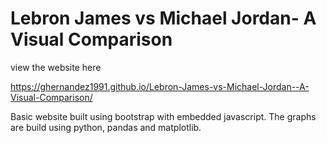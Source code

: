 # Lebron James vs Michael Jordan- A Visual Comparison


view the website here

https://ghernandez1991.github.io/Lebron-James-vs-Michael-Jordan--A-Visual-Comparison/


Basic website built using bootstrap with embedded javascript. The graphs are build using python, pandas and matplotlib.
